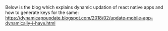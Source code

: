 Below is the blog which explains dynamic updation of react native apps and how to generate keys for the same:
https://dynamicappupdate.blogspot.com/2018/02/update-mobile-app-dynamically-i-have.html

